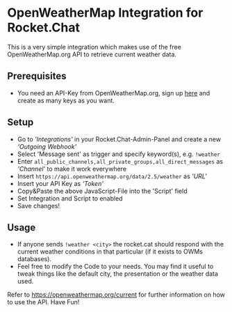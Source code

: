 # OpenWeatherMap Integration for Rocket.Chat
This is a very simple integration which makes use of the free OpenWeatherMap.org API to retrieve current weather data.

## Prerequisites
* You need an API-Key from OpenWeatherMap.org, sign up [here](https://home.openweathermap.org/users/sign_up) and create as many keys as you want.

## Setup
* Go to _'Integrations'_ in your Rocket.Chat-Admin-Panel and create a new _'Outgoing Webhook'_
* Select 'Message sent' as trigger and specify keyword(s), e.g. `!weather`
* Enter `all_public_channels,all_private_groups,all_direct_messages` as _'Channel'_ to make it work everywhere
* Insert `https://api.openweathermap.org/data/2.5/weather` as _'URL'_
* Insert your API Key as _'Token'_
* Copy&Paste the above JavaScript-File into the 'Script' field
* Set Integration and Script to enabled
* Save changes!

## Usage
* If anyone sends `!weather <city>` the rocket.cat should respond with the current weather conditions in that particular <city> (if it exists to OWMs databases).
* Feel free to modify the Code to your needs. You may find it useful to tweak things like the default city, the presentation or the weather data used. 

Refer to https://openweathermap.org/current for further information on how to use the API. Have Fun!
